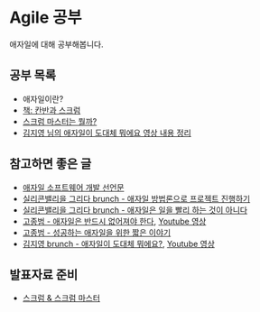 # Agile 공부

애자일에 대해 공부해봅니다.

## 공부 목록

- 애자일이란?
- [책: 칸반과 스크럼](Scrum-Kanban.md)
- [스크럼 마스터는 뭘까?](Scrum-Master.md)
- [김지영 님의 애자일이 도대체 뭐에요 영상 내용 정리](agile-youtube.md)

## 참고하면 좋은 글

- [애자일 소프트웨어 개발 선언문](http://agilemanifesto.org/iso/ko/manifesto.html)
- [실리콘밸리을 그리다 brunch - 애자일 방법론으로 프로젝트 진행하기](https://brunch.co.kr/@svillustrated/27)
- [실리콘밸리을 그리다 brunch - 애자일은 일을 빨리 하는 것이 아니다](https://brunch.co.kr/@svillustrated/24)
- [고종범 - 애자일은 반드시 없어져야 한다](https://www.slideshare.net/jbgo93/ss-64683535), [Youtube 영상](https://www.youtube.com/watch?v=gHVVOvTcE5s)
- [고종범 - 성공하는 애자일을 위한 짧은 이야기](https://www.slideshare.net/jbgo93/ss-64684052)
- [김지영 brunch - 애자일이 도대체 뭐에요?](https://brunch.co.kr/@pubjinson/6), [Youtube 영상](https://youtu.be/yl4gHBtabI4)

## 발표자료 준비

- [스크럼 & 스크럼 마스터](marp-source/scrum-study-slide.md)
